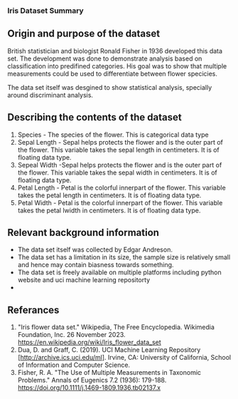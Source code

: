 ### Iris Dataset Summary

## Origin and purpose of the dataset

British statistician and biologist Ronald Fisher in 1936 developed this data set. The development was done to demonstrate analysis based on classification into predifined categories.
His goal was to show that multiple measurements could be used to differentiate between flower specicies.

The data set itself was desgined to show statistical analysis, specially around discriminant analysis.

## Describing the contents of the dataset

1. Species - The species of the flower. This is categorical data type
2. Sepal Length - Sepal helps protects the flower and is the outer part of the flower. This variable takes the sepal length in centimeters. It is of floating data type.
3. Sepeal Width -Sepal helps protects the flower and is the outer part of the flower. This variable takes the sepal width in centimeters. It is of floating data type.
4. Petal Length - Petal is the colorful innerpart of the flower. This variable takes the petal length in centimeters. It is of floating data type.
5. Petal Width  - Petal is the colorful innerpart of the flower. This variable takes the petal lwidth in centimeters. It is of floating data type.



## Relevant background information

- The data set itself was collected by Edgar Andreson.
- The data set has a limitation in its size, the sample size is relatively small and hence may contain biasness towards something.
- The data set is freely available on multiple platforms including python website and uci machine learning repositorty
- 

## Referances

1. "Iris flower data set." Wikipedia, The Free Encyclopedia. Wikimedia Foundation, Inc. 26 November 2023. https://en.wikipedia.org/wiki/Iris_flower_data_set
2. Dua, D. and Graff, C. (2019). UCI Machine Learning Repository [http://archive.ics.uci.edu/ml]. Irvine, CA: University of California, School of Information and Computer Science.
3. Fisher, R. A. "The Use of Multiple Measurements in Taxonomic Problems." Annals of Eugenics 7.2 (1936): 179-188. https://doi.org/10.1111/j.1469-1809.1936.tb02137.x


